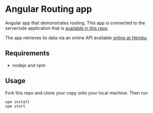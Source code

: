 # Angular Routing app

Angular app that demonstrates routing. This app is connected to the serverside application that is [available in this repo](https://github.com/avansinformatica/nosql-ivt2-examples/tree/master/nodejs-persons-server).

 The app retrieves its data via an online API available [online at Heroku](https://node-persons-server.herokuapp.com/api-docs).

## Requirements
- nodejs and npm

## Usage
Fork this repo and clone your copy onto your local machine. 
Then run
```
npm install
npm start
```


